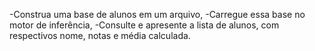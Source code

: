 -Construa uma base de alunos em um arquivo,
-Carregue essa base no motor de inferência,
-Consulte e apresente a lista de alunos, com respectivos nome, notas e média calculada.

